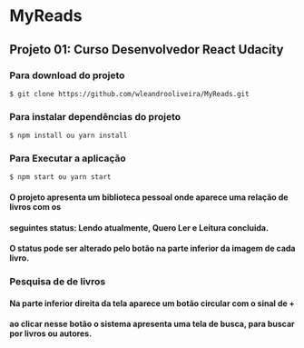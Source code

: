 # MyReads
## Projeto 01: Curso Desenvolvedor React Udacity
### Para download do projeto
```git
$ git clone https://github.com/wleandrooliveira/MyReads.git
```
### Para instalar dependências do projeto
```node
$ npm install ou yarn install
```
### Para Executar a aplicação
```node
$ npm start ou yarn start
```
#### O projeto apresenta um biblioteca pessoal onde aparece uma relação de livros com os 
#### seguintes status: Lendo atualmente, Quero Ler e Leitura concluida.
#### O status pode ser alterado pelo botão na parte inferior da imagem de cada livro.

### Pesquisa de de livros
#### Na parte inferior direita da tela aparece um botão circular com o sinal de +
#### ao clicar nesse botão o sistema apresenta uma tela de busca, para buscar por livros ou autores. 